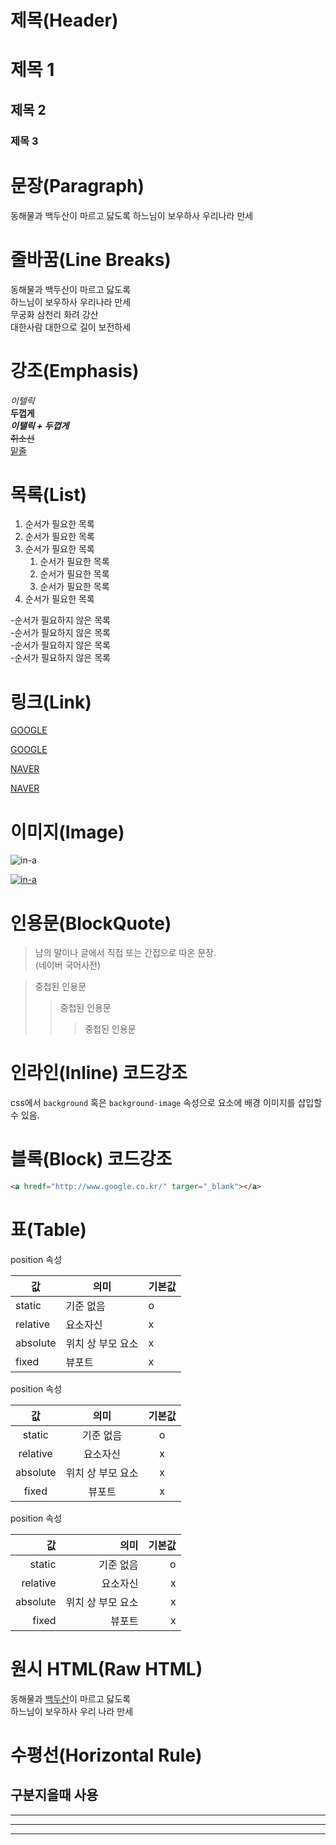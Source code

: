 # 제목(Header)

# 제목 1

## 제목 2

### 제목 3

# 문장(Paragraph)

동해물과 백두산이 마르고 닳도록
하느님이 보우하사 우리나라 만세

# 줄바꿈(Line Breaks)

동해물과 백두산이 마르고 닳도록  
하느님이 보우하사 우리나라 만세  
무궁화 삼천리 화려 강산<br/>
대한사람 대한으로 길이 보전하세

# 강조(Emphasis)

_이텔릭_  
**두껍게**  
**_이탤릭 + 두껍게_**  
~~취소선~~  
<u>밑줄</u>

# 목록(List)

1. 순서가 필요한 목록
1. 순서가 필요한 목록
1. 순서가 필요한 목록
   1. 순서가 필요한 목록
   1. 순서가 필요한 목록
   1. 순서가 필요한 목록
1. 순서가 필요한 목록

-순서가 필요하지 않은 목록  
 -순서가 필요하지 않은 목록  
 -순서가 필요하지 않은 목록  
 -순서가 필요하지 않은 목록

# 링크(Link)

<a href="http://google.com">GOOGLE</a>

[GOOGLE](http://google.com)

<a href="http://google.com" title="NAVER로 이동!">NAVER</a>

[NAVER](http://naver.com "NVAER로 이동!")

# 이미지(Image)

<!-- ![]() -->

![in-a](https://ilyo.co.kr/contents/article/images/2022/0411/1649673751243223.jpg)

<!-- 링크로 바로 이동 -->

[![in-a](https://ilyo.co.kr/contents/article/images/2022/0411/1649673751243223.jpg)](https://ilyo.co.kr/?ac=article_view&entry_id=426280)

# 인용문(BlockQuote)

> 남의 말이나 글에서 직접 또는 간접으로 따온 문장.  
> (네이버 국어사전)

<!-- 중첩기능 -->

> 중첩된 인용문
>
> > 중첩된 인용문
> >
> > > 중첩된 인용문

# 인라인(Inline) 코드강조

css에서 `background` 혹은 `background-image` 속성으로 요소에 배경 이미지를 삽입할 수 있음.

# 블록(Block) 코드강조

```html
<a hredf="http://www.google.co.kr/" targer="_blank"></a>
```

# 표(Table)

<!-- 왼쪽정렬 -->

position 속성

| 값       | 의미              | 기본값 |
| -------- | ----------------- | ------ |
| static   | 기준 없음         | o      |
| relative | 요소자신          | x      |
| absolute | 위치 상 부모 요소 | x      |
| fixed    | 뷰포트            | x      |

<!-- 가운데정렬 -->

position 속성

|    값    |       의미        | 기본값 |
| :------: | :---------------: | :----: |
|  static  |     기준 없음     |   o    |
| relative |     요소자신      |   x    |
| absolute | 위치 상 부모 요소 |   x    |
|  fixed   |      뷰포트       |   x    |

<!-- 오른쪽정렬 -->

position 속성

|       값 |              의미 | 기본값 |
| -------: | ----------------: | -----: |
|   static |         기준 없음 |      o |
| relative |          요소자신 |      x |
| absolute | 위치 상 부모 요소 |      x |
|    fixed |            뷰포트 |      x |

# 원시 HTML(Raw HTML)

<!--  -->

동해물과 <span style="text-decoration: underline;">백두산</span>이 마르고 닳도록<br/>
하느님이 보우하사 우리 나라 만세

# 수평선(Horizontal Rule)

## 구분지을때 사용

---
---
---
